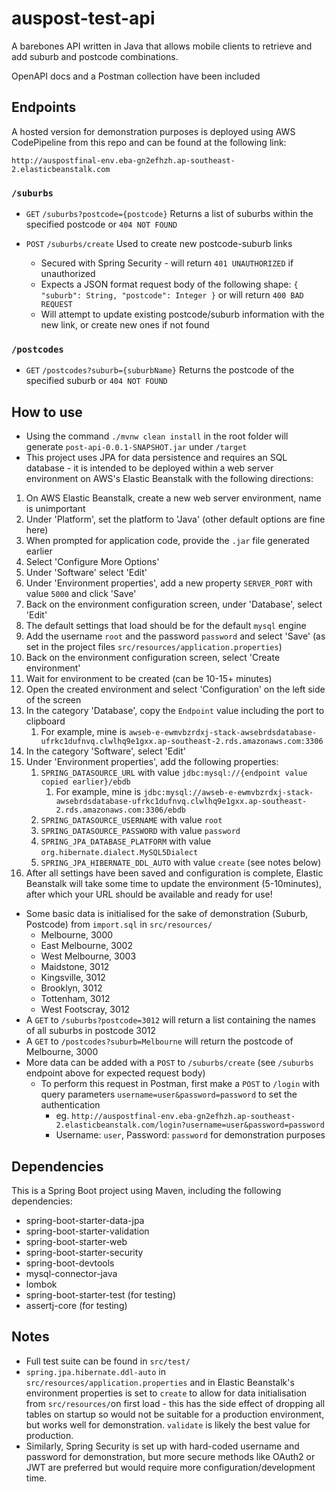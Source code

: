 # auspost-test-api
A barebones API written in Java that allows mobile clients to retrieve and add suburb and postcode combinations.

OpenAPI docs and a Postman collection have been included

## Endpoints

A hosted version for demonstration purposes is deployed using AWS CodePipeline from this repo and can be found at the following link:

```
http://auspostfinal-env.eba-gn2efhzh.ap-southeast-2.elasticbeanstalk.com
```

### `/suburbs`

* `GET` `/suburbs?postcode={postcode}` Returns a list of suburbs within the specified postcode or `404 NOT FOUND`

* `POST` `/suburbs/create` Used to create new postcode-suburb links
  * Secured with Spring Security - will return `401 UNAUTHORIZED` if unauthorized
  * Expects a JSON format request body of the following shape: `{ "suburb": String, "postcode": Integer }` or will return `400 BAD REQUEST`
  * Will attempt to update existing postcode/suburb information with the new link, or create new ones if not found

### `/postcodes`

* `GET` `/postcodes?suburb={suburbName}` Returns the postcode of the specified suburb or `404 NOT FOUND`


## How to use

* Using the command `./mvnw clean install` in the root folder will generate `post-api-0.0.1-SNAPSHOT.jar` under `/target`
* This project uses JPA for data persistence and requires an SQL database - it is intended to be deployed within a web server environment on AWS's Elastic Beanstalk with the following directions:
1. On AWS Elastic Beanstalk, create a new web server environment, name is unimportant
2. Under 'Platform', set the platform to 'Java' (other default options are fine here)
3. When prompted for application code, provide the `.jar` file generated earlier
4. Select 'Configure More Options'
5. Under 'Software' select 'Edit'
6. Under 'Environment properties', add a new property `SERVER_PORT` with value `5000` and click 'Save'
7. Back on the environment configuration screen, under 'Database', select 'Edit'
8. The default settings that load should be for the default `mysql` engine
9. Add the username `root` and the password `password` and select 'Save' (as set in the project files `src/resources/application.properties`)
10. Back on the environment configuration screen, select 'Create environment'
11. Wait for environment to be created (can be 10-15+ minutes)
12. Open the created environment and select 'Configuration' on the left side of the screen
13. In the category 'Database', copy the `Endpoint` value including the port to clipboard
    1.  For example, mine is `awseb-e-ewmvbzrdxj-stack-awsebrdsdatabase-ufrkc1dufnvq.clwlhq9e1gxx.ap-southeast-2.rds.amazonaws.com:3306`
14. In the category 'Software', select 'Edit'
15. Under 'Environment properties', add the following properties:
    1.  `SPRING_DATASOURCE_URL` with value `jdbc:mysql://{endpoint value copied earlier}/ebdb` 
        1.  For example, mine is `jdbc:mysql://awseb-e-ewmvbzrdxj-stack-awsebrdsdatabase-ufrkc1dufnvq.clwlhq9e1gxx.ap-southeast-2.rds.amazonaws.com:3306/ebdb`
    2.  `SPRING_DATASOURCE_USERNAME` with value `root`
    3.  `SPRING_DATASOURCE_PASSWORD` with value `password`
    4.  `SPRING_JPA_DATABASE_PLATFORM` with value `org.hibernate.dialect.MySQL5Dialect`
    5.  `SPRING_JPA_HIBERNATE_DDL_AUTO` with value `create` (see notes below)
16. After all settings have been saved and configuration is complete, Elastic Beanstalk will take some time to update the environment (5-10minutes), after which your URL should be available and ready for use!
* Some basic data is initialised for the sake of demonstration (Suburb, Postcode) from `import.sql` in `src/resources/`
  * Melbourne, 3000
  * East Melbourne, 3002
  * West Melbourne, 3003
  * Maidstone, 3012
  * Kingsville, 3012
  * Brooklyn, 3012
  * Tottenham, 3012
  * West Footscray, 3012
* A `GET` to `/suburbs?postcode=3012` will return a list containing the names of all suburbs in postcode 3012
* A `GET` to `/postcodes?suburb=Melbourne` will return the postcode of Melbourne, 3000
* More data can be added with a `POST` to `/suburbs/create` (see `/suburbs` endpoint above for expected request body)
  * To perform this request in Postman, first make a `POST` to `/login` with query parameters `username=user&password=password` to set the authentication
    * eg. `http://auspostfinal-env.eba-gn2efhzh.ap-southeast-2.elasticbeanstalk.com/login?username=user&password=password`
    * Username: `user`, Password: `password` for demonstration purposes

## Dependencies

This is a Spring Boot project using Maven, including the following dependencies:
* spring-boot-starter-data-jpa
* spring-boot-starter-validation
* spring-boot-starter-web
* spring-boot-starter-security
* spring-boot-devtools
* mysql-connector-java
* lombok
* spring-boot-starter-test (for testing)
* assertj-core (for testing)

## Notes

* Full test suite can be found in `src/test/`
* `spring.jpa.hibernate.ddl-auto` in `src/resources/application.properties` and in Elastic Beanstalk's environment properties is set to `create` to allow for data initialisation from `src/resources/`on first load - this has the side effect of dropping all tables on startup so would not be suitable for a production environment, but works well for demonstration. `validate` is likely the best value for production.
* Similarly, Spring Security is set up with hard-coded username and password for demonstration, but more secure methods like OAuth2 or JWT are preferred but would require more configuration/development time.
